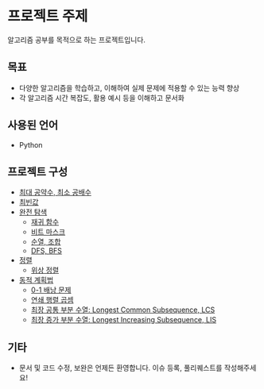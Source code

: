 # 프로젝트 주제

알고리즘 공부를 목적으로 하는 프로젝트입니다.

## 목표

- 다양한 알고리즘을 학습하고, 이해하여 실제 문제에 적용할 수 있는 능력 향상
- 각 알고리즘 시간 복잡도, 활용 예시 등을 이해하고 문서화

## 사용된 언어

- Python

## 프로젝트 구성

- [최대 공약수, 최소 공배수](https://github.com/haeseong123/algorithm/blob/main/gcd_lcm/gcd_lcm.md)
- [최빈값](https://github.com/haeseong123/algorithm/blob/main/mode/mode.md)
- [완전 탐색](https://github.com/haeseong123/algorithm/blob/main/brute_force/brute_force.md)
    - [재귀 함수](https://github.com/haeseong123/algorithm/blob/main/brute_force/recursive/recursive.md)
    - [비트 마스크](https://github.com/haeseong123/algorithm/blob/main/brute_force/bitmask/bitmask.md)
    - [순열, 조합](https://github.com/haeseong123/algorithm/blob/main/brute_force/perm_comb/perm_comb.md)
    - [DFS, BFS](https://github.com/haeseong123/algorithm/blob/main/brute_force/dfs_bfs/dfs_bfs.md)
- [정렬](https://github.com/haeseong123/algorithm/blob/main/sorting/sorting.md)
  - [위상 정렬](https://github.com/haeseong123/algorithm/blob/main/sorting/topological_sorting/topological_sorting.md)
- [동적 계획법](https://github.com/haeseong123/algorithm/blob/main/dp/dp.md)
  - [0-1 배낭 문제](https://github.com/haeseong123/algorithm/blob/main/dp/01_knapsack/01_knapsack.md)
  - [연쇄 행렬 곱셈](https://github.com/haeseong123/algorithm/blob/main/dp/chained_matrix_multiplication/chained_matrix_multiplication.md)
  - [최장 공통 부분 수열: Longest Common Subsequence, LCS](https://github.com/haeseong123/algorithm/blob/main/dp/lcs/lcs.md)
  - [최장 증가 부분 수열: Longest Increasing Subsequence, LIS](https://github.com/haeseong123/algorithm/blob/main/dp/lis/lis.md)

## 기타

- 문서 및 코드 수정, 보완은 언제든 환영합니다. 이슈 등록, 풀리퀘스트를 작성해주세요!